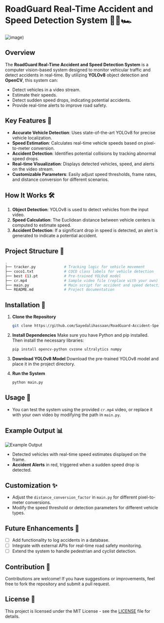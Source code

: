 
# RoadGuard Real-Time Accident and Speed Detection System 🚗💥🏎️

![image](https://github.com/user-attachments/assets/08e64108-d3f5-4468-870e-1d79a176bc57)) 

## Overview
The **RoadGuard Real-Time Accident and Speed Detection System** is a computer vision-based system designed to monitor vehicular traffic and detect accidents in real-time. By utilizing **YOLOv8** object detection and **OpenCV**, this system can:
- Detect vehicles in a video stream.
- Estimate their speeds.
- Detect sudden speed drops, indicating potential accidents.
- Provide real-time alerts to improve road safety.

## Key Features 🚀
- **Accurate Vehicle Detection**: Uses state-of-the-art YOLOv8 for precise vehicle localization.
- **Speed Estimation**: Calculates real-time vehicle speeds based on pixel-to-meter conversion.
- **Accident Detection**: Identifies potential collisions by tracking abnormal speed drops.
- **Real-time Visualization**: Displays detected vehicles, speed, and alerts on the video stream.
- **Customizable Parameters**: Easily adjust speed thresholds, frame rates, and distance conversion for different scenarios.

## How It Works 🛠️
1. **Object Detection**: YOLOv8 is used to detect vehicles from the input video.
2. **Speed Calculation**: The Euclidean distance between vehicle centers is computed to estimate speed.
3. **Accident Detection**: If a significant drop in speed is detected, an alert is generated to indicate a potential accident.

## Project Structure 📂
```bash
.
├── tracker.py             # Tracking logic for vehicle movement
├── coco1.txt              # COCO class labels for vehicle detection
├── best (1).pt            # Pre-trained YOLOv8 model
├── cr.mp4                 # Sample video file (replace with your own)
├── main.py                # Main script for accident and speed detection
└── README.md              # Project documentation
```

## Installation 🔧
1. **Clone the Repository**
    ```bash
    git clone https://github.com/Sayedalihassaan/RoadGuard-Accident-Speed-Detection.git
    ```
2. **Install Dependencies**
    Make sure you have Python and pip installed. Then install the necessary libraries:
    ```bash
    pip install opencv-python cvzone ultralytics numpy
    ```
3. **Download YOLOv8 Model**
    Download the pre-trained YOLOv8 model and place it in the project directory.

4. **Run the System**
    ```bash
    python main.py
    ```

## Usage 🎯
- You can test the system using the provided `cr.mp4` video, or replace it with your own video by modifying the path in `main.py`.

## Example Output 📊
![Example Output](https://your_output_screenshot_here) <!-- Add a screenshot of the output -->

- Detected vehicles with real-time speed estimates displayed on the frame.
- **Accident Alerts** in red, triggered when a sudden speed drop is detected.

## Customization ✨
- Adjust the `distance_conversion_factor` in `main.py` for different pixel-to-meter conversions.
- Modify the speed threshold or detection parameters for different vehicle types.

## Future Enhancements 🔮
- [ ] Add functionality to log accidents in a database.
- [ ] Integrate with external APIs for real-time road safety monitoring.
- [ ] Extend the system to handle pedestrian and cyclist detection.

## Contribution 🤝
Contributions are welcome! If you have suggestions or improvements, feel free to fork the repository and submit a pull request.

## License 📄
This project is licensed under the MIT License - see the [LICENSE](LICENSE) file for details.

